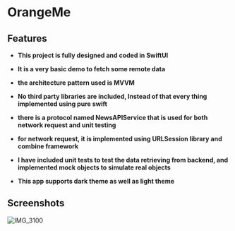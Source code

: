 #  OrangeMe
## Features

- **This project is fully designed and coded in SwiftUI**

- **It is a very basic demo to fetch some remote data**

- **the architecture pattern used is MVVM**

- **No third party libraries are included, Instead of that every thing implemented using pure swift**

- **there is a protocol named NewsAPIService that is used for both network request and unit testing**

- **for network request, it is implemented using URLSession library and combine framework**

- **I have included unit tests to test the data retrieving from backend, and implemented mock objects to simulate real objects**

- **This app supports dark theme as well as light theme**


## Screenshots

![IMG_3100](https://github.com/abdelrahmansalahkhamis/OrangeMe/assets/33458355/f3bbdfd9-3bf7-4ecf-963e-5793a79efd2b)
